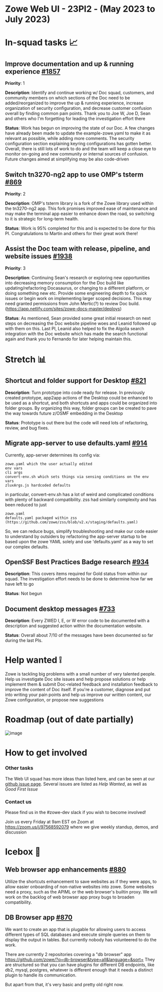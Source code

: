 # Zowe Web UI - 23PI2 - (May 2023 to July 2023)

# In-squad tasks 📈

## Improve documentation and up & running experience [#1857](https://app.zenhub.com/workspaces/community-5c93e02fa70b456d35b8f0ed/issues/gh/zowe/community/1857)
**Priority**: 1

**Description**: Identify and continue working w/ Doc squad, customers, and community members on which sections of the Doc need to be added/reorganized to improve the up & running experience, increase organization of security configuration, and decrease customer confusion overall by finding common pain points. Thank you to Joe W, Joe D, Sean and others who I'm forgetting for leading the investigation effort there

**Status**: Work has begun on improving the state of our Doc. A few changes have already been made to update the example-zowe.yaml to make it as relevant as possible, while adding more comments. The security configuration section explaining keyring configurations has gotten better. Overall, there is still lots of work to do and the team will keep a close eye to monitor on-going and new community or internal sources of confusion. Future changes aimed at simplifying may be also code-driven

## Switch tn3270-ng2 app to use OMP's tsterm [#869](https://github.com/zowe/zlux/issues/869)
**Priority**: 2

**Description**: OMP's tsterm library is a fork of the Zowe library used within the tn3270-ng2 app. This fork promises improved ease of maintenance and may make the terminal app easier to enhance down the road, so switching to it is strategic for long-term health.

**Status**: Work is 95% completed for this and is expected to be done for this PI. Congratulations to Martin and others for their great work there!

## Assist the Doc team with release, pipeline, and website issues [#1938](https://app.zenhub.com/workspaces/community-5c93e02fa70b456d35b8f0ed/issues/gh/zowe/community/1938)
**Priority**: 3

**Description**: Continuing Sean's research or exploring new opportunities into decreasing memory consumption for the Doc build like updating/refactoring Docasaurus, or changing to a different platform, or doing something new etc. Provide some engineering depth to fix quick issues or begin work on implementing larger scoped decisions. This may need granted permissions from John Mertic(?) to review Doc build. (https://app.netlify.com/sites/zowe-docs-master/deploys)

**Status**: As mentioned, Sean provided some great initial research on next steps on decreasing the Doc website pipeline woes and Leanid followed up with them on this. Last PI, Leanid also helped to fix the Algolia search integration with the Doc website which has made the search functional again and thank you to Fernando for later helping maintain this. 

# Stretch 📊

## Shortcut and folder support for Desktop [#821](https://github.com/zowe/zlux/issues/821)

**Description**: Turn prototype into code ready for release. In previously created prototype, app2app actions of the Desktop could be enhanced to be used as a shortcut, and both shortcuts and apps could be organized into folder groups. By organizing this way, folder groups can be created to pave the way towards future z/OSMF embedding in the Desktop

**Status**: Prototype is out there but the code will need lots of refactoring, review, and bug fixes.

## Migrate app-server to use defaults.yaml [#914](https://github.com/zowe/zlux/issues/914)

Currently, app-server determines its config via:

    zowe.yaml which the user actually edited
    env vars
    cli args
    convert-env.sh which sets things via sensing conditions on the env vars
    zluxArgs.js hardcoded defaults

in particular, convert-env.sh has a lot of weird and complicated conditions with plenty of backward compatibility.
zss had similarly complexity and has been reduced to just

    zowe.yaml
    defaults.yaml packaged within zss (https://github.com/zowe/zss/blob/v2.x/staging/defaults.yaml)

So, we can reduce bugs, simplify troubleshooting and make our code easier to understand by outsiders by refactoring the app-server startup to be based upon the zowe YAML solely and use 'defaults.yaml' as a way to set our complex defaults.

## OpenSSF Best Practices Badge research [#934](https://github.com/zowe/zlux/issues/934)

**Description**: This covers items required for Gold status from within our squad. The investigation effort needs to be done to determine how far we have left to go

**Status**: Not begun

## Document desktop messages [#733](https://github.com/zowe/zlux/issues/733)

**Description**: Every ZWED I, E, or W error code to be documented with a description and suggested action within the documentation website.

**Status**: Overall about 7/10 of the messages have been documented so far during the last PIs.

# Help wanted ❕

Zowe is tackling big problems with a small number of very talented people. Help us investigate Doc site issues and help propose solutions or help implement them & submit Doc-related feedback and installation feedback to improve the content of Doc itself. If you're a customer, diagnose and put into writing your pain points and help us improve our written content, our Zowe configuration, or propose new suggestions

# Roadmap (out of date partially)

![image](https://user-images.githubusercontent.com/30730276/211323335-869e2818-d913-4a64-9cf3-6f099fd31624.png)

# How to get involved
### Other tasks
The Web UI squad has more ideas than listed here, and can be seen at our [github issue page](github.com/zowe/zlux/issues). Several issues are listed as *Help Wanted*, as well as *Good First Issue*

### Contact us
Please find us in the #zowe-dev slack if you wish to become involved!

Join us every Friday at 9am EST on Zoom at https://zoom.us/j/97568592079 where we give weekly standup, demos, and discussion

# Icebox 🧊

## Web browser app enhancements [#880](https://github.com/zowe/zlux/issues/880)

Utilize the shortcuts enhancement to save websites as if they were apps, to allow easier onboarding of non-native websites into zowe.
Some websites need a proxy, such as the APIML or the web browser's builtin proxy. We will work on the backlog of web browser app proxy bugs to broaden compatibility.

## DB Browser app [#870](https://github.com/zowe/zlux/issues/870)

We want to create an app that is plugable for allowing users to access different types of SQL databases and execute simple queries on them to display the output in tables. 
But currently nobody has volunteered to do the work.

There are currently 2 repositories covering a "db browser" app https://github.com/zowe/?q=db-browser&type=all&language=&sort=
They are structured so that you can have plugins for different DB endpoints, like db2, mysql, postgres, whatever is different enough that it needs a distinct plugin to handle its communication.

But apart from that, it's very basic and pretty old right now.
